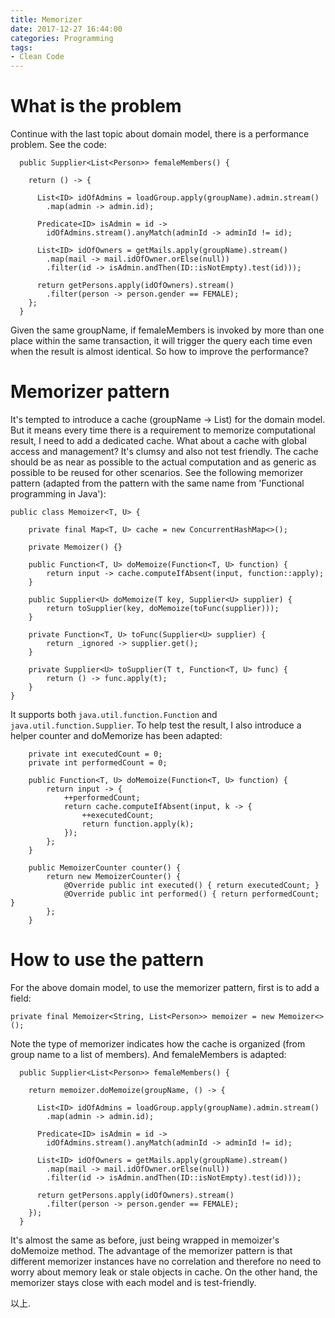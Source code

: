 ```yaml
---
title: Memorizer
date: 2017-12-27 16:44:00
categories: Programming
tags:
- Clean Code
---
```


# What is the problem

Continue with the last topic about domain model, there is a performance problem. See the code:

```
  public Supplier<List<Person>> femaleMembers() {

    return () -> {

      List<ID> idOfAdmins = loadGroup.apply(groupName).admin.stream()
        .map(admin -> admin.id);

      Predicate<ID> isAdmin = id -> 
        idOfAdmins.stream().anyMatch(adminId -> adminId != id); 

      List<ID> idOfOwners = getMails.apply(groupName).stream()
        .map(mail -> mail.idOfOwner.orElse(null))
        .filter(id -> isAdmin.andThen(ID::isNotEmpty).test(id)));
    
      return getPersons.apply(idOfOwners).stream()
        .filter(person -> person.gender == FEMALE); 
    };
  }

```

Given the same groupName, if femaleMembers is invoked by more than one place within the same transaction, it will trigger the query each time even when the result is almost identical. So how to improve the performance?

<!-- more -->

# Memorizer pattern

It's tempted to introduce a cache (groupName -> List<Person>) for the domain model. But it means every time there is a requirement to memorize computational result, I need to add a dedicated cache. What about a cache with global access and management? It's clumsy and also not test friendly. The cache should be as near as possible to the actual computation and as generic as possible to be reused for other scenarios. See the following memorizer pattern (adapted from the pattern with the same name from 'Functional programming in Java'):
```
public class Memoizer<T, U> {

    private final Map<T, U> cache = new ConcurrentHashMap<>();

    private Memoizer() {}

    public Function<T, U> doMemoize(Function<T, U> function) {
        return input -> cache.computeIfAbsent(input, function::apply);
    }
    
	public Supplier<U> doMemoize(T key, Supplier<U> supplier) {
	  	return toSupplier(key, doMemoize(toFunc(supplier)));
	}
	    
	private Function<T, U> toFunc(Supplier<U> supplier) {
	   	return _ignored -> supplier.get();
	}
	    
    private Supplier<U> toSupplier(T t, Function<T, U> func) {
	    return () -> func.apply(t);
	}    
}
```

It supports both `java.util.function.Function` and `java.util.function.Supplier`. To help test the result, I also introduce a helper counter and doMemorize has been adapted:
```
	private int executedCount = 0;
	private int performedCount = 0;  

	public Function<T, U> doMemoize(Function<T, U> function) {
		return input -> {
			++performedCount;
			return cache.computeIfAbsent(input, k -> {
				++executedCount;
				return function.apply(k);
			});
		};
	}

    public MemoizerCounter counter() {
	    return new MemoizerCounter() {
			@Override public int executed() { return executedCount; }
			@Override public int performed() { return performedCount; }
	    };
    } 

```

# How to use the pattern

For the above domain model, to use the memorizer pattern, first is to add a field:
```
private final Memoizer<String, List<Person>> memoizer = new Memoizer<>();
```

Note the type of memorizer indicates how the cache is organized (from group name to a list of members). And femaleMembers is adapted:

```
  public Supplier<List<Person>> femaleMembers() {

    return memoizer.doMemoize(groupName, () -> {

      List<ID> idOfAdmins = loadGroup.apply(groupName).admin.stream()
        .map(admin -> admin.id);

      Predicate<ID> isAdmin = id -> 
        idOfAdmins.stream().anyMatch(adminId -> adminId != id); 

      List<ID> idOfOwners = getMails.apply(groupName).stream()
        .map(mail -> mail.idOfOwner.orElse(null))
        .filter(id -> isAdmin.andThen(ID::isNotEmpty).test(id)));
    
      return getPersons.apply(idOfOwners).stream()
        .filter(person -> person.gender == FEMALE); 
    });
  }

```

It's almost the same as before, just being wrapped in memoizer's doMemoize method. The advantage of the memorizer pattern is that different memorizer instances have no correlation and therefore no need to worry about memory leak or stale objects in cache. On the other hand, the memorizer stays close with each model and is test-friendly.

以上.

